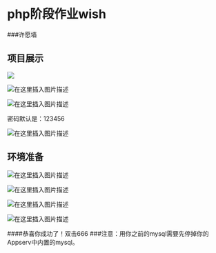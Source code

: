 # php阶段作业wish
###许愿墙


## 项目展示
![](https://img-blog.csdnimg.cn/becadbe688164ecc862c3d26342546f2.png)

![在这里插入图片描述](https://img-blog.csdnimg.cn/7eb2d7dea508490d840c701048c8b09b.png)


![在这里插入图片描述](https://img-blog.csdnimg.cn/df8ea529cd984f9a955a091c47e294c6.png)

密码默认是：123456

![在这里插入图片描述](https://img-blog.csdnimg.cn/68cffb0ed9f2421d98af2e85176f273c.png)


## 环境准备
![在这里插入图片描述](https://img-blog.csdnimg.cn/6146ec67d03d4c15ba068b4d34b1701a.png)

![在这里插入图片描述](https://img-blog.csdnimg.cn/34f4cf52cc414b5f96a8e62fb85dfd7a.png)

![在这里插入图片描述](https://img-blog.csdnimg.cn/4bede642adf9447baaa4e54c8dd11ae4.png)


![在这里插入图片描述](https://img-blog.csdnimg.cn/d0ba9c53f5da4029ab1cb92af85d2147.png)

####恭喜你成功了！双击666
###注意：用你之前的mysql需要先停掉你的Appserv中内置的mysql。



